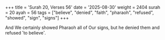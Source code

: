 +++
title = 'Surah 20, Verses 56'
date = '2025-08-30'
weight = 2404
surah = 20
ayah = 56
tags = ["believe", "denied", "faith", "pharaoh", "refused", "showed", "sign", "signs"]
+++

And We certainly showed Pharaoh all of Our signs, but he denied them and refused ˹to believe˺.